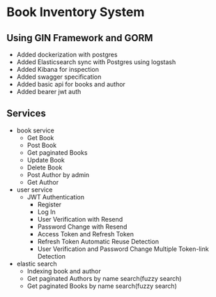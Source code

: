 # Book Inventory System 
## Using GIN Framework and GORM
- Added dockerization with postgres
- Added Elasticsearch sync with Postgres using logstash
- Added Kibana for inspection
- Added swagger specification
- Added basic api for books and author
- Added bearer jwt auth
## Services
- book service
  - Get Book
  - Post Book
  - Get paginated Books
  - Update Book
  - Delete Book
  - Post Author by admin
  - Get Author
- user service
  - JWT Authentication
    - Register
    - Log In
    - User Verification with Resend
    - Password Change with Resend
    - Access Token and Refresh Token
    - Refresh Token Automatic Reuse Detection
    - User Verification and Password Change Multiple Token-link Detection
 - elastic search
   - Indexing book and author
   - Get paginated Authors by name search(fuzzy search)
   - Get paginated Books by name search(fuzzy search)

    

